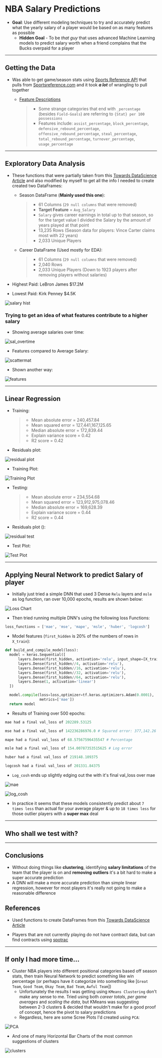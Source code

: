 
# NBA Salary Predictions

* **Goal**: Use different modeling techniques to try and accurately predict what the yearly salary of a player would be based on as many features as possible
  * **Hidden Goal**  - To be *that guy*  that uses advanced Machine Learning models to predict salary worth when a friend complains that the Bucks overpaid for a player

-------------

## Getting the Data

* Was able to get game/season stats using [Sports Reference API](https://sportsreference.readthedocs.io/en/stable/) that pulls from [Sportsreference.com](www.sports-reference.com) and it took ***a lot*** of wrangling to pull together
  * [Feature Descriptions](https://sportsipy.readthedocs.io/en/latest/nba.html#module-sportsipy.nba.player)

    > * Some strange categories that end with `_percentage` (besides `Field-Goals`) are referring to `{Stat} per 100 possessions`
    > * Features include: `assist_percentage`, `block_percentage`, `defensive_rebound_percentage`, `offensive_rebound_percentage`, `steal_percentage`, `total_rebound_percentage`, `turnover_percentage`, `usage_percentage`

-------------

## Exploratory Data Analysis

* These functions that were partially taken from this [Towards DataScience Article](https://towardsdatascience.com/sports-reference-api-intro-dbce09e89e52) and also modified by myself to get all the info I needed to create created two DataFrames:
  * Season DataFrame (**Mainly used this one**):

    > * 61 Columns (`29 null columns` that were removed)
    > * **Target Feature** = `Avg_Salary`
    > * `Salary` gives career earnings in total up to that season, so for the target value I divided the Salary by the amount of years played at that point
    > * 13,235 Rows (Season data for players: Vince Carter claims most with 22 years)
    > * 2,033 Unique Players

  * Career DataFrame (Used mostly for EDA):
  
    > * 61 Columns (`29 null columns` that were removed)
    > * 2,040 Rows
    > * 2,033 Unique Players (Down to 1923 players after removing players without salaries)

* Highest Paid:   LeBron James         $17.2M
* Lowest Paid:    Kirk Penney          $4.5K

![salary hist](images/salary_hist.png)

### Trying to get an idea of what features contribute to a higher salary

* Showing average salaries over time:

![sal_overtime](images/avg_salaries_overtime.png)

* Features compared to Average Salary:

![scattermat](images/scattermatrix.png)

* Shown another way:

![features](images/feature_correlation.png)

-------------

## Linear Regression

* Training:

  > * Mean absolute error = 240,457.84
  > * Mean squared error = 127,441,167,125.65
  > * Median absolute error = 172,839.44
  > * Explain variance score = 0.42
  > * R2 score = 0.42

* Residuals plot:

![residual plot](images/residuals_train.png)

* Training Plot:

![Training Plot](images/linear_regression.png)

* Testing:

  > * Mean absolute error = 234,554.68
  > * Mean squared error = 123,912,975,078.46
  > * Median absolute error = 169,628.39
  > * Explain variance score = 0.44
  > * R2 score = 0.44

* Residuals plot ():

![residual test](images/residuals_test.png)

* Test Plot:

![Test Plot](images/linear_regression_test.png)

-------------

## Applying Neural Network to predict Salary of player

* Initially just tried a simple DNN that used 3 Dense `Relu` layers and `msle` as log function, ran over 10,000 epochs, results are shown below:

![Loss Chart](images/log_network_graph.png)

* Then tried running multiple DNN's using the following loss Functions:

```python
loss_functions = ['mae', 'mse', 'mape', 'msle', 'huber', 'logcosh']
```

* Model features (`first_hidden` is 20% of the numbers of rows in `X_train`):

```python
def build_and_compile_model(loss):
  model = keras.Sequential([
      layers.Dense(first_hidden, activation='relu', input_shape=[X_train.shape[1]]),
      layers.Dense(first_hidden//4, activation='relu'),
      layers.Dense(first_hidden//16, activation='relu'),
      layers.Dense(first_hidden//32, activation='relu'),
      layers.Dense(first_hidden//64, activation='relu'),
      layers.Dense(1, activation='linear')
  ])

  model.compile(loss=loss,optimizer=tf.keras.optimizers.Adam(0.0001),
                metrics=['mae'])
  return model
```

* Results of Training over 500 epochs:

```python
mae had a final val_loss of 202289.53125

mse had a final val_loss of 142236286976.0 # Squared error: 377,142.26

mape had a final val_loss of 68.57567596435547 # Percentage

msle had a final val_loss of 154.00787353515625 # Log error

huber had a final val_loss of 219148.109375

logcosh had a final val_loss of 201331.84375
```

* `Log_cosh` ends up slightly edging out the with it's final val_loss over mae

![mae](images/mae_network_graph.png)

![log_cosh](images/logcosh_network_graph.png)

* In practice it seems that these models consistently predict about `7 times less` than actual for your average player & up to `18 times less` for those outlier players with a **super max** deal

-------------

## Who shall we test with?

-------------

## Conclusions

* Without doing things like **clustering**, identifying **salary limitations** of the team that the player is on and **removing outliers** it's a bit hard to make a super accurate prediction
* A DNN will make a more accurate prediction than simple linear regression, however for most players it's really not going to make a reasonable difference

## References

* Used functions to create DataFrames from this [Towards DataScience Article](https://towardsdatascience.com/sports-reference-api-intro-dbce09e89e52)

* Players that are not currently playing do not have contract data, but can find contracts using [spotrac](https://www.spotrac.com/nba/)

-------------

## If only I had more time...

* Cluster NBA players into different positional categories based off season stats, then train Neural Network to predict something like win percentage (or perhaps have it categorize into something like [`Great Team`, `Good Team`, `Okay Team`, `Bad Team`, `Awful Team`])
  * Unfortunately the results I was getting using `KMeans Clustering` don't make any sense to me. Tried using both *career totals*, *per game averages* and *scaling the data*, but KMeans was suggesting between 2-3 clusters & decided that wouldn't make for a good proof of concept, hence the pivot to salary predictions
  * Regardless, here are some Scree Plots I'd created using `PCA`:

![PCA](images/pca_graph_minmax.png)

* And one of many Horizontal Bar Charts of the most common suggestions of clusters

![clusters](images/number_of_clusters_standard.png)
